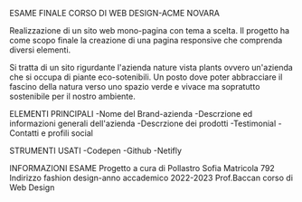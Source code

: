 ESAME FINALE CORSO DI WEB DESIGN-ACME NOVARA

Realizzazione di un sito web mono-pagina con tema a scelta.
Il progetto ha come scopo finale la creazione di una pagina responsive che comprenda diversi elementi.

Si tratta di un sito rigurdante l'azienda nature vista plants ovvero un'azienda che si occupa di piante eco-sotenibili.
Un posto dove poter abbracciare il fascino della natura verso uno spazio verde e vivace ma sopratutto sostenibile per il nostro ambiente.

ELEMENTI PRINCIPALI
-Nome del Brand-azienda
-Descrzione ed informazioni generali dell'azienda
-Descrzione dei prodotti
-Testimonial
-Contatti e profili social 

STRUMENTI USATI
-Codepen
-Github
-Netifly

INFORMAZIONI ESAME
Progetto a cura di Pollastro Sofia 
Matricola 792
Indirizzo fashion design-anno accademico 2022-2023
Prof.Baccan corso di Web Design

